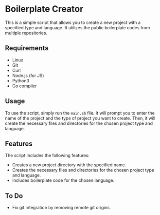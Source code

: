 # Boilerplate Creator

This is a simple script that allows you to create a new project with a specified type and language. It utilizes the public boilerplate codes from multiple repositories.

## Requirements
- Linux
- Git
- Curl
- Node.js (for JS)
- Python3
- Go compiler

## Usage

To use the script, simply run the `main.sh` file. It will prompt you to enter the name of the project and the type of project you want to create. Then, it will create the necessary files and directories for the chosen project type and language.

## Features

The script includes the following features:

- Creates a new project directory with the specified name.
- Creates the necessary files and directories for the chosen project type and language.
- Includes boilerplate code for the chosen language.

## To Do
- Fix git integration by removing remote git origins.
